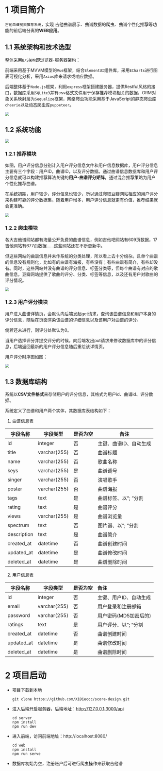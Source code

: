 # 1 项目简介

`吉他曲谱搜索推荐系统`，实现 吉他曲谱展示、曲谱数据的爬虫、曲谱个性化推荐等功能的前后端分离的**WEB应用**。



## 1.1 系统架构和技术选型

整体采用`B/S架构`即浏览器-服务器架构：

前端采用基于MVVM模型的`Vue`框架，结合`ElementUI`组件库，采用`ECharts`进行图表可视化分析，采用`Axios`库来请求或响应数据。

后端整体基于`Node.js`框架，利用`express`框架搭建服务器，提供Restful风格的接口，数据库采用`SQLite3`并有csv格式文件用于保存推荐模块相关的数据，ORM对象关系映射层为`Sequelize`框架，网络爬虫功能采用基于JavaScript的静态爬虫库`cheerio`以及动态爬虫库`puppeteer`。

<img src=".\doc\img\Snipaste_2021-06-24_14-21-38.jpg" style="zoom: 80%;" />



## 1.2 系统功能

<img src=".\doc\img\Snipaste_2021-06-24_14-26-10.jpg" style="zoom:80%;" />



### 1.2.1 推荐模块

如图，用户评分信息分别计入用户评分信息文件和用户信息数据库，用户评分信息主要有三个字段：用户ID，曲谱ID，以及评分数据。通过曲谱信息数据库和用户评分信息就可以构建推荐算法关键的**用户-曲谱评分矩阵**，通过混合推荐策略为用户个性化推荐曲谱。

在系统初期，用户较少，评分信息也较少，所以通过爬取豆瓣网站相应的用户评分来构建可靠的评分数据集。随着用户增多，用户评分信息就更有价值，推荐结果就会更准确。

<img src=".\doc\img\Snipaste_2021-06-24_14-34-42.jpg" style="zoom:80%;" />



### 1.2.2 爬虫模块

各大吉他谱网站都有海量公开免费的曲谱信息，例如吉他吧网站有609页数据，17吉他网站有677页数据……这些网站还在不断更新中。

但这些网站的曲谱信息并未作系统的分类处理，所以看上去十分纷杂。且单个曲谱的信息没有规则化，比如有的曲谱有海报，有些没有；有些曲谱有简介，有些却没有。同时，这些网站并没有曲谱的评分信息、标签分类等，但每个曲谱有对应的歌曲信息，豆瓣网站提供了歌曲的评分、分类、标签等信息，以及还有用户对歌曲的评分情况。

<img src=".\doc\img\Snipaste_2021-06-24_14-37-13.jpg" style="zoom:80%;" />

### 1.2.3 用户评分模块

用户进入曲谱详情页，会默认向后端发起get请求，查询该曲谱信息和用户本身的评分信息，随后在页面渲染该曲谱的详细信息以及该用户对曲谱的评分。

倘若还未进行，则评分处默认为0。

当用户选择评分并提交评分的时候，向后端发出put请求来修改数据库中的评分信息，后端返回最新的用户评分信息随后重绘该详情页。

用户评分时序图如图：



<img src=".\doc\img\Snipaste_2021-06-24_14-39-14.jpg" style="zoom:80%;" />



## 1.3 数据库结构

系统以**CSV文件格式**来存储用户的评分信息，其格式为用户id、曲谱id、评分数据。

系统定义了曲谱和用户两个实体，其数据库表结构如下：



1. 曲谱信息表

| 字段名称    | 字段类型     | 是否为空 | 备注                   |
| ----------- | ------------ | -------- | ---------------------- |
| id          | integer      | 否       | 主键、曲谱ID、自动生成 |
| title       | varchar(255) | 否       | 曲谱标题               |
| name        | varchar(255) | 否       | 歌曲名称               |
| keys        | varchar(255) | 是       | 曲谱调号               |
| singer      | varchar(255) | 否       | 演唱歌手               |
| poster      | varchar(255) | 否       | 曲谱海报               |
| tags        | text         | 是       | 曲谱标签、以”; ”分割   |
| rating      | text         | 是       | 曲谱评分               |
| views       | varchar(255) | 是       | 曲谱浏览量             |
| spectrum    | text         | 否       | 图片谱、以”; ”分割     |
| description | text         | 是       | 曲谱简介               |
| created_at  | datetime     | 否       | 曲谱创建时间           |
| updated_at  | datetime     | 是       | 曲谱修改时间           |
| deleted_at  | datetime     | 是       | 曲谱删除时间           |



2. 用户信息表

| 字段名称   | 字段类型     | 是否为空 | 备注                   |
| ---------- | ------------ | -------- | :--------------------- |
| id         | integer      | 否       | 主键、用户ID、自动生成 |
| email      | varchar(255) | 否       | 用户登录和注册邮箱     |
| password   | varchar(255) | 否       | 用户密码(MD5加密后的)  |
| ratings    | text         | 是       | 用户评分、以”; ”分割   |
| created_at | datetime     | 否       | 曲谱创建时间           |
| updated_at | datetime     | 是       | 曲谱修改时间           |
| deleted_at | datetime     | 是       | 曲谱删除时间           |







# 2 项目启动

- 项目下载到本地

  ```shell
  git clone https://github.com/XiDieccc/score-design.git
  ```

- 进入后端开启服务器，后端地址：http://127.0.0.1:3000/api

  ```shell
  cd server
  npm install
  npm run dev
  ```

- 进入前端，访问前端地址：http://localhost:8080/

  ```shell
  cd web
  npm install
  npm run serve
  ```

- 数据库初始为空，注册账户后可进行爬虫操作来获取吉他谱

